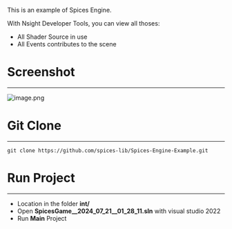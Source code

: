 This is an example of Spices Engine.

With Nsight Developer Tools, you can view all thoses:
- All Shader Source in use
- All Events contributes to the scene
# Screenshot

---

![image.png](https://cdn.nlark.com/yuque/0/2024/png/2894467/1721533647969-8a8b9cc6-332e-4088-a0eb-5924ed47948c.png#averageHue=%232d4846&clientId=u6eb41884-9c69-4&from=paste&height=887&id=u76a52ae7&originHeight=1330&originWidth=2198&originalType=binary&ratio=1.25&rotation=0&showTitle=false&size=2171802&status=done&style=none&taskId=u950d8ebd-c1b8-4c66-ac59-4a86ba4c81b&title=&width=1465.3333333333333)
# Git Clone

---

```
git clone https://github.com/spices-lib/Spices-Engine-Example.git
```
# Run Project

---

- Location in the folder **int/**
- Open **SpicesGame__2024_07_21__01_28_11.sln** with visual studio 2022
- Run **Main** Project
